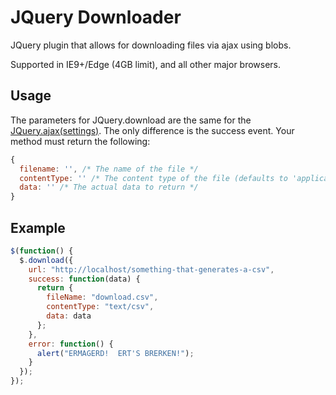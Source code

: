 # JQuery Downloader
JQuery plugin that allows for downloading files via ajax using blobs.

Supported in IE9+/Edge (4GB limit), and all other major browsers.

## Usage
The parameters for JQuery.download are the same for the [JQuery.ajax(settings)](http://api.jquery.com/jquery.ajax/).  The only difference is the success event.  Your method must return the following:

```javascript
{
  filename: '', /* The name of the file */
  contentType: '' /* The content type of the file (defaults to 'application/octet-stream') */,
  data: '' /* The actual data to return */
}
```

## Example

```javascript
$(function() {
  $.download({
    url: "http://localhost/something-that-generates-a-csv",
    success: function(data) {
      return {
        fileName: "download.csv",
        contentType: "text/csv",
        data: data
      };
    },
    error: function() {
      alert("ERMAGERD!  ERT'S BRERKEN!");
    }
  });
});
```
